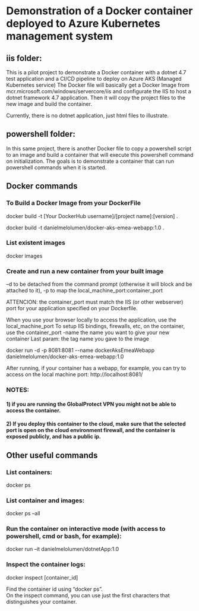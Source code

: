 # Demonstration of a Docker container deployed to Azure Kubernetes management system

## iis folder:
This is a pilot project to demonstrate a Docker container with a dotnet 4.7 test application and a CI/CD pipeline to deploy on Azure AKS (Managed Kubernetes service)
The Docker file will basically get a Docker Image from mcr.microsoft.com/windows/servercore/iis and configurate the IIS to host a dotnet framework 4.7 application.
Then it will copy the project files to the new image and build the container.

Currently, there is no dotnet application, just html files to illustrate.

## powershell folder:
In this same project, there is another Docker file to copy a powershell script to an image and build a container that will execute this powershell command on initialization. The goals is to demonstrate a container that can run powershell commands when it is started.


## Docker commands

### To Build a Docker Image from your DockerFile
docker build -t [Your DockerHub username]/[project name]:[version] .

docker build -t danielmelolumen/docker-aks-emea-webapp:1.0 .

### List existent images
docker images

### Create and run a new container from your built image
–d to be detached from the command prompt (otherwise it will block and be attached to it), 
-p to map the local_machine_port:container_port

ATTENCION: the container_port must match the IIS (or other webserver) port for your application specified on your Dockerfile.

When you use your browser locally to access the application, use the local_machine_port
To setup IIS bindings, firewalls, etc, on the container, use the container_port
-name the name you want to give your new container
Last param: the tag name you gave to the image

docker run -d -p 8081:8081 --name  dockerAksEmeaWebapp  danielmelolumen/docker-aks-emea-webapp:1.0


After running, if your container has a webapp, for example, you can try to access on the local machine port:
http://localhost:8081/

### NOTES: 
#### 1) if you are running the GlobalProtect VPN you might not be able to access the container.
#### 2) If you deploy this container to the cloud, make sure that the selected port is open on the cloud environment firewall, and the container is exposed publicly, and has a public ip.


## Other useful commands

### List containers:
docker ps 

### List container and images:
docker ps –all

### Run the container on interactive mode (with access to powershell, cmd or bash, for example):
docker run –it danielmelolumen/dotnetApp:1.0

### Inspect the container logs:
docker inspect [container_id]

Find the container id using “docker ps”.  
On the inspect command, you can use just the first characters that distinguishes your container.
